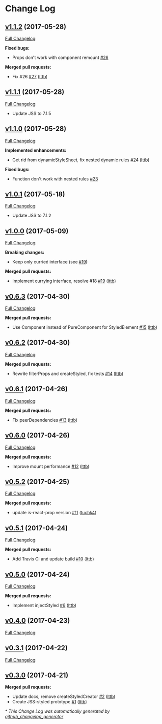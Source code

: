 # Change Log

## [v1.1.2](https://github.com/cssinjs/styled-jss/tree/v1.1.2) (2017-05-28)
[Full Changelog](https://github.com/cssinjs/styled-jss/compare/v1.1.1...v1.1.2)

**Fixed bugs:**

- Props don't work with component remount [\#26](https://github.com/cssinjs/styled-jss/issues/26)

**Merged pull requests:**

- Fix \#26 [\#27](https://github.com/cssinjs/styled-jss/pull/27) ([lttb](https://github.com/lttb))

## [v1.1.1](https://github.com/cssinjs/styled-jss/tree/v1.1.1) (2017-05-28)
[Full Changelog](https://github.com/cssinjs/styled-jss/compare/v1.1.0...v1.1.1)

- Update JSS to 7.1.5

## [v1.1.0](https://github.com/cssinjs/styled-jss/tree/v1.1.0) (2017-05-28)
[Full Changelog](https://github.com/cssinjs/styled-jss/compare/v1.0.1...v1.1.0)

**Implemented enhancements:**

- Get rid from dynamicStyleSheet, fix nested dynamic rules [\#24](https://github.com/cssinjs/styled-jss/pull/24) ([lttb](https://github.com/lttb))

**Fixed bugs:**

- Function don't work with nested rules [\#23](https://github.com/cssinjs/styled-jss/issues/23)

## [v1.0.1](https://github.com/cssinjs/styled-jss/tree/v1.0.1) (2017-05-18)
[Full Changelog](https://github.com/cssinjs/styled-jss/compare/v1.0.0...v1.0.1)

- Update JSS to 7.1.2

## [v1.0.0](https://github.com/cssinjs/styled-jss/tree/v1.0.0) (2017-05-09)
[Full Changelog](https://github.com/cssinjs/styled-jss/compare/v0.6.3...v1.0.0)

**Breaking changes:**

- Keep only curried interface (see [\#19](https://github.com/cssinjs/styled-jss/pull/19))

**Merged pull requests:**

- Implement currying interface, resolve \#18 [\#19](https://github.com/cssinjs/styled-jss/pull/19) ([lttb](https://github.com/lttb))

## [v0.6.3](https://github.com/cssinjs/styled-jss/tree/v0.6.3) (2017-04-30)
[Full Changelog](https://github.com/cssinjs/styled-jss/compare/v0.6.2...v0.6.3)

**Merged pull requests:**

- Use Component instead of PureComponent for StyledElement [\#15](https://github.com/cssinjs/styled-jss/pull/15) ([lttb](https://github.com/lttb))

## [v0.6.2](https://github.com/cssinjs/styled-jss/tree/v0.6.2) (2017-04-30)
[Full Changelog](https://github.com/cssinjs/styled-jss/compare/v0.6.1...v0.6.2)

**Merged pull requests:**

- Rewrite filterProps and createStyled, fix tests [\#14](https://github.com/cssinjs/styled-jss/pull/14) ([lttb](https://github.com/lttb))

## [v0.6.1](https://github.com/cssinjs/styled-jss/tree/v0.6.1) (2017-04-26)
[Full Changelog](https://github.com/cssinjs/styled-jss/compare/v0.6.0...v0.6.1)

**Merged pull requests:**

- Fix peerDependencies [\#13](https://github.com/cssinjs/styled-jss/pull/13) ([lttb](https://github.com/lttb))

## [v0.6.0](https://github.com/cssinjs/styled-jss/tree/v0.6.0) (2017-04-26)
[Full Changelog](https://github.com/cssinjs/styled-jss/compare/v0.5.2...v0.6.0)

**Merged pull requests:**

- Improve mount performance [\#12](https://github.com/cssinjs/styled-jss/pull/12) ([lttb](https://github.com/lttb))

## [v0.5.2](https://github.com/cssinjs/styled-jss/tree/v0.5.2) (2017-04-25)
[Full Changelog](https://github.com/cssinjs/styled-jss/compare/v0.5.1...v0.5.2)

**Merged pull requests:**

- update is-react-prop version [\#11](https://github.com/cssinjs/styled-jss/pull/11) ([tuchk4](https://github.com/tuchk4))

## [v0.5.1](https://github.com/cssinjs/styled-jss/tree/v0.5.1) (2017-04-24)
[Full Changelog](https://github.com/cssinjs/styled-jss/compare/v0.5.0...v0.5.1)

**Merged pull requests:**

- Add Travis CI and update build [\#10](https://github.com/cssinjs/styled-jss/pull/10) ([lttb](https://github.com/lttb))

## [v0.5.0](https://github.com/cssinjs/styled-jss/tree/v0.5.0) (2017-04-24)
[Full Changelog](https://github.com/cssinjs/styled-jss/compare/v0.4.0...v0.5.0)

**Merged pull requests:**

- Implement injectStyled [\#6](https://github.com/cssinjs/styled-jss/pull/6) ([lttb](https://github.com/lttb))

## [v0.4.0](https://github.com/cssinjs/styled-jss/tree/v0.4.0) (2017-04-23)
[Full Changelog](https://github.com/cssinjs/styled-jss/compare/v0.3.1...v0.4.0)

## [v0.3.1](https://github.com/cssinjs/styled-jss/tree/v0.3.1) (2017-04-22)
[Full Changelog](https://github.com/cssinjs/styled-jss/compare/v0.3.0...v0.3.1)

## [v0.3.0](https://github.com/cssinjs/styled-jss/tree/v0.3.0) (2017-04-21)
**Merged pull requests:**

- Update docs, remove createStyledCreator [\#2](https://github.com/cssinjs/styled-jss/pull/2) ([lttb](https://github.com/lttb))
- Create JSS-styled prototype [\#1](https://github.com/cssinjs/styled-jss/pull/1) ([lttb](https://github.com/lttb))



\* *This Change Log was automatically generated by [github_changelog_generator](https://github.com/skywinder/Github-Changelog-Generator)*
